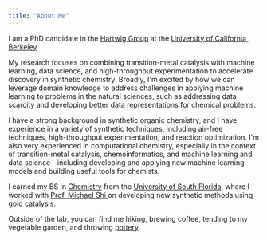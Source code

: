 ```yaml
---
title: "About Me"
---
```


I am a PhD candidate in the [Hartwig Group](https://hartwig.cchem.berkeley.edu/) at the [University of California, Berkeley](https://www.berkeley.edu/).

My research focuses on combining transition-metal catalysis with machine learning, data science, and high-throughput experimentation to accelerate discovery in synthetic chemistry. Broadly, I'm excited by how we can leverage domain knowledge to address challenges in applying machine learning to problems in the natural sciences, such as addressing data scarcity and developing better data representations for chemical problems. 

I have a strong background in synthetic organic chemistry, and I have experience in a variety of synthetic techniques, including air-free techniques, high-throughput experimentation, and reaction optimization. I'm also very experienced in computational chemistry, especially in the context of transition-metal catalysis, chemoinformatics, and machine learning and data science—including developing and applying new machine learning models and building useful tools for chemists.

I earned my BS in [Chemistry](https://www.usf.edu/arts-sciences/departments/chemistry/) from the [University of South Florida](https://www.usf.edu/), where I worked with [Prof. Michael Shi ](https://scholar.google.com/citations?user=-fHWhYAAAAAJ&hl=en) on developing new synthetic methods using gold catalysis.

Outside of the lab, you can find me hiking, brewing coffee, tending to my vegetable garden, and throwing [pottery](https://art.nhadler.com/).